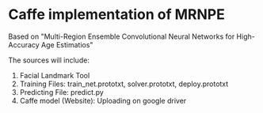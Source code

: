 # Caffe implementation of MRNPE 
Based on "Multi-Region Ensemble Convolutional Neural Networks for High-Accuracy Age Estimatios"

The sources will include:
1. Facial Landmark Tool
2. Training Files: train_net.prototxt, solver.prototxt, deploy.prototxt
3. Predicting File: predict.py
4. Caffe model (Website): Uploading on google driver

